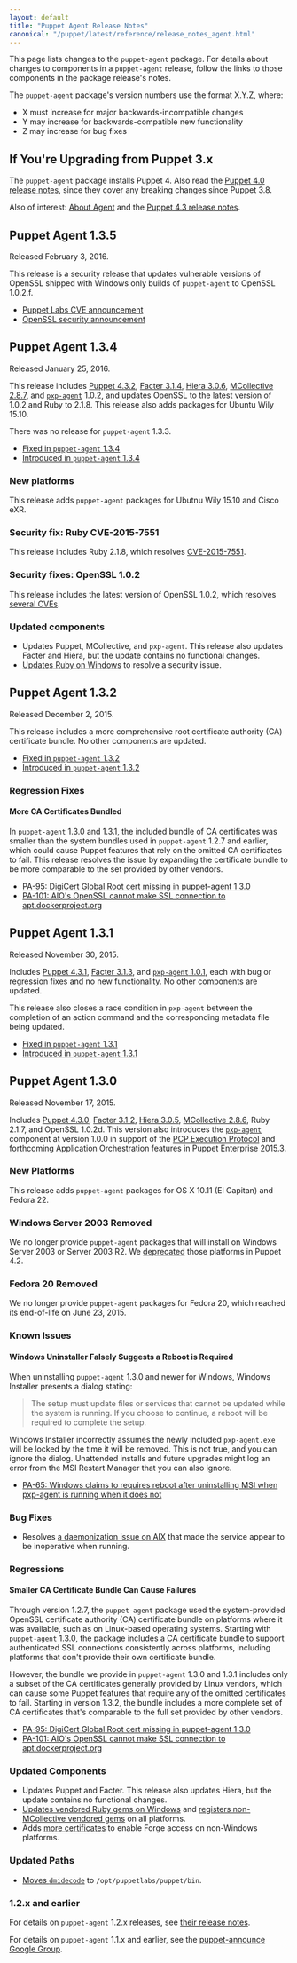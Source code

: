 ```yaml
---
layout: default
title: "Puppet Agent Release Notes"
canonical: "/puppet/latest/reference/release_notes_agent.html"
---
```


[Puppet 4.3.0]: /puppet/4.3/reference/release_notes.html#puppet-430
[Puppet 4.3.1]: /puppet/4.3/reference/release_notes.html#puppet-431
[Puppet 4.3.2]: /puppet/4.3/reference/release_notes.html#puppet-432

[Facter 3.1.2]: /facter/3.1/release_notes.html#facter-312
[Facter 3.1.3]: /facter/3.1/release_notes.html#facter-313
[Facter 3.1.4]: /facter/3.1/release_notes.html#facter-314

[Hiera 3.0.5]: /hiera/3.0/release_notes.html#hiera-305
[Hiera 3.0.6]: /hiera/3.0/release_notes.html#hiera-306

[MCollective 2.8.6]: /mcollective/releasenotes.html#2_8_6
[MCollective 2.8.7]: /mcollective/releasenotes.html#2_8_7

[pxp-agent]: https://github.com/puppetlabs/pxp-agent

This page lists changes to the `puppet-agent` package. For details about changes to components in a `puppet-agent` release, follow the links to those components in the package release's notes.

The `puppet-agent` package's version numbers use the format X.Y.Z, where:

* X must increase for major backwards-incompatible changes
* Y may increase for backwards-compatible new functionality
* Z may increase for bug fixes

## If You're Upgrading from Puppet 3.x

The `puppet-agent` package installs Puppet 4. Also read the [Puppet 4.0 release notes](/puppet/4.0/reference/release_notes.html), since they cover any breaking changes since Puppet 3.8.

Also of interest: [About Agent](./about_agent.html) and the [Puppet 4.3 release notes](./release_notes.html).

## Puppet Agent 1.3.5

Released February 3, 2016.

This release is a security release that updates vulnerable versions of OpenSSL shipped with Windows only builds of `puppet-agent` to OpenSSL 1.0.2.f.

* [Puppet Labs CVE announcement](https://puppetlabs.com/security/cve/openssl-jan-2016-security-fixes)
* [OpenSSL security announcement](http://openssl.org/news/secadv/20160128.txt)

## Puppet Agent 1.3.4

Released January 25, 2016.

This release includes [Puppet 4.3.2][], [Facter 3.1.4][], [Hiera 3.0.6][], [MCollective 2.8.7][], and [`pxp-agent`][pxp-agent] 1.0.2, and updates OpenSSL to the latest version of 1.0.2 and Ruby to 2.1.8. This release also adds packages for Ubuntu Wily 15.10.

There was no release for `puppet-agent` 1.3.3.

* [Fixed in `puppet-agent` 1.3.4](https://tickets.puppetlabs.com/issues/?filter=17100)
* [Introduced in `puppet-agent` 1.3.4](https://tickets.puppetlabs.com/issues/?filter=17101)

### New platforms

This release adds `puppet-agent` packages for Ubutnu Wily 15.10 and Cisco eXR.

### Security fix: Ruby CVE-2015-7551

This release includes Ruby 2.1.8, which resolves [CVE-2015-7551](https://www.ruby-lang.org/en/news/2015/12/16/unsafe-tainted-string-usage-in-fiddle-and-dl-cve-2015-7551/).

### Security fixes: OpenSSL 1.0.2

This release includes the latest version of OpenSSL 1.0.2, which resolves [several CVEs](http://openssl.org/news/secadv/20151203.txt).

### Updated components

* Updates Puppet, MCollective, and `pxp-agent`. This release also updates Facter and Hiera, but the update contains no functional changes.
* [Updates Ruby on Windows]() to resolve a security issue.

## Puppet Agent 1.3.2

Released December 2, 2015.

This release includes a more comprehensive root certificate authority (CA) certificate bundle. No other components are updated.

* [Fixed in `puppet-agent` 1.3.2](https://tickets.puppetlabs.com/issues/?filter=16400)
* [Introduced in `puppet-agent` 1.3.2](https://tickets.puppetlabs.com/issues/?filter=16401)

### Regression Fixes

#### More CA Certificates Bundled

In `puppet-agent` 1.3.0 and 1.3.1, the included bundle of CA certificates was smaller than the system bundles used in `puppet-agent` 1.2.7 and earlier, which could cause Puppet features that rely on the omitted CA certificates to fail. This release resolves the issue by expanding the certificate bundle to be more comparable to the set provided by other vendors.

* [PA-95: DigiCert Global Root cert missing in puppet-agent 1.3.0](https://tickets.puppetlabs.com/browse/PA-95)
* [PA-101: AIO's OpenSSL cannot make SSL connection to apt.dockerproject.org](https://tickets.puppetlabs.com/browse/PA-101)

## Puppet Agent 1.3.1

Released November 30, 2015.

Includes [Puppet 4.3.1][], [Facter 3.1.3][], and [`pxp-agent` 1.0.1][pxp-agent], each with bug or regression fixes and no new functionality. No other components are updated.

This release also closes a race condition in `pxp-agent` between the completion of an action command and the corresponding metadata file being updated.

* [Fixed in `puppet-agent` 1.3.1](https://tickets.puppetlabs.com/issues/?filter=16106)
* [Introduced in `puppet-agent` 1.3.1](https://tickets.puppetlabs.com/issues/?filter=16209)

## Puppet Agent 1.3.0

Released November 17, 2015.

Includes [Puppet 4.3.0][], [Facter 3.1.2][], [Hiera 3.0.5][], [MCollective 2.8.6][], Ruby 2.1.7, and OpenSSL 1.0.2d. This version also introduces the [`pxp-agent`][pxp-agent] component at version 1.0.0 in support of the [PCP Execution Protocol](https://github.com/puppetlabs/pcp-specifications/blob/master/pxp/README.md) and forthcoming Application Orchestration features in Puppet Enterprise 2015.3.

### New Platforms

This release adds `puppet-agent` packages for OS X 10.11 (El Capitan) and Fedora 22.

### Windows Server 2003 Removed

We no longer provide `puppet-agent` packages that will install on Windows Server 2003 or Server 2003 R2. We [deprecated](./deprecated_win2003.html) those platforms in Puppet 4.2.

### Fedora 20 Removed

We no longer provide `puppet-agent` packages for Fedora 20, which reached its end-of-life on June 23, 2015.

### Known Issues

#### Windows Uninstaller Falsely Suggests a Reboot is Required

When uninstalling `puppet-agent` 1.3.0 and newer for Windows, Windows Installer presents a dialog stating:

> The setup must update files or services that cannot be updated while the system is running. If you choose to continue, a reboot will be required to complete the setup.

Windows Installer incorrectly assumes the newly included `pxp-agent.exe` will be locked by the time it will be removed. This is not true, and you can ignore the dialog. Unattended installs and future upgrades might log an error from the MSI Restart Manager that you can also ignore.

* [PA-65: Windows claims to requires reboot after uninstalling MSI when pxp-agent is running when it does not](https://tickets.puppetlabs.com/browse/PA-65)

### Bug Fixes

* Resolves [a daemonization issue on AIX](https://tickets.puppetlabs.com/browse/PA-67) that made the service appear to be inoperative when running.

### Regressions

#### Smaller CA Certificate Bundle Can Cause Failures

Through version 1.2.7, the `puppet-agent` package used the system-provided OpenSSL certificate authority (CA) certificate bundle on platforms where it was available, such as on Linux-based operating systems. Starting with `puppet-agent` 1.3.0, the package includes a CA certificate bundle to support authenticated SSL connections consistently across platforms, including platforms that don't provide their own certificate bundle.

However, the bundle we provide in `puppet-agent` 1.3.0 and 1.3.1 includes only a subset of the CA certificates generally provided by Linux vendors, which can cause some Puppet features that require any of the omitted certificates to fail. Starting in version 1.3.2, the bundle includes a more complete set of CA certificates that's comparable to the full set provided by other vendors.

* [PA-95: DigiCert Global Root cert missing in puppet-agent 1.3.0](https://tickets.puppetlabs.com/browse/PA-95)
* [PA-101: AIO's OpenSSL cannot make SSL connection to apt.dockerproject.org](https://tickets.puppetlabs.com/browse/PA-101)

### Updated Components

* Updates Puppet and Facter. This release also updates Hiera, but the update contains no functional changes.
* [Updates vendored Ruby gems on Windows](https://tickets.puppetlabs.com/browse/PA-69) and [registers non-MCollective vendored gems](https://tickets.puppetlabs.com/browse/PA-25) on all platforms.
* Adds [more certificates](https://tickets.puppetlabs.com/browse/PA-73) to enable Forge access on non-Windows platforms.

### Updated Paths

* [Moves `dmidecode`](https://tickets.puppetlabs.com/browse/PA-2) to `/opt/puppetlabs/puppet/bin`.

### 1.2.x and earlier

For details on `puppet-agent` 1.2.x releases, see [their release notes](/puppet/4.2/reference/release_notes_agent.html).

For details on `puppet-agent` 1.1.x and earlier, see the [puppet-announce Google Group](https://groups.google.com/forum/#!forum/puppet-announce).
